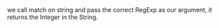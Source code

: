  we call match on string  and pass the correct RegExp as our argument, it returns the Integer in the String.